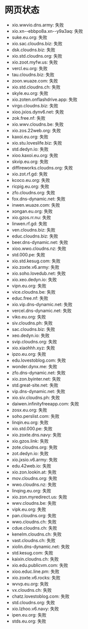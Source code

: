 # 网页状态
- xio.wwvio.dns.army: 失败
- xio.xn--ebbpo8a.xn--y9a3aq: 失败
- suke.eu.org: 失败
- xio.sac.cloudns.biz: 失败
- dsk.cloudns.biz: 失败
- xio.std.cloudns.org: 失败
- xio.zoot.myfw.us: 失败
- vercl.eu.org: 失败
- tau.cloudns.biz: 失败
- zoon.wuaze.com: 失败
- xio.std.cloudns.ch: 失败
- skyle.eu.org: 失败
- xio.zoten.onflashdrive.app: 失败
- virgo.cloudns.biz: 失败
- xioo.jxios.dynv6.net: 失败
- zok.free.nf: 失败
- xio.wwv.cloudns.be: 失败
- xio.zos.22web.org: 失败
- kaxoi.eu.org: 失败
- xio.stu.loveslife.biz: 失败
- std.dedyn.io: 失败
- xioo.kaxoi.eu.org: 失败
- skvip.eu.org: 失败
- diffireworks.cloudns.org: 失败
- xio.zot.rf.gd: 失败
- kcoco.eu.org: 失败
- ricpig.eu.org: 失败
- zfo.cloudns.org: 失败
- fox.dns-dynamic.net: 失败
- inwen.wuaze.com: 失败
- xongan.eu.org: 失败
- xio.gzos.rr.nu: 失败
- linwen.rf.gd: 失败
- ven.cloudns.biz: 失败
- educ.cloudns.biz: 失败
- beer.dns-dynamic.net: 失败
- xioo.wwo.cloudns.nz: 失败
- std.000.pe: 失败
- xio.std.kesug.com: 失败
- xio.zoxte.v6.army: 失败
- xio.soho.lovedub.net: 失败
- xio.xeo.dedyn.io: 失败
- vipn.eu.org: 失败
- vice.cloudns.be: 失败
- educ.free.nf: 失败
- xio.vip.dns-dynamic.net: 失败
- vercel.dns-dynamic.net: 失败
- viko.eu.org: 失败
- siv.cloudns.ph: 失败
- sac.cloudns.biz: 失败
- xeo.dedyn.io: 失败
- svip.cloudns.org: 失败
- xio.xiaohhh.xyz: 失败
- ipzo.eu.org: 失败
- edu.lovestoblog.com: 失败
- wonder.dynx.me: 失败
- zfo.dns-dynamic.net: 失败
- xio.zon.byinter.net: 失败
- std.great-site.net: 失败
- vip.dns-dynamic.net: 失败
- xio.siv.cloudns.ph: 失败
- daiwen.infinityfreeapp.com: 失败
- zosx.eu.org: 失败
- soho.perslist.com: 失败
- linqin.eu.org: 失败
- xio.std.000.pe: 失败
- xio.zoxte.dns.navy: 失败
- xio.gzos.link: 失败
- zote.cloudns.org: 失败
- zot.dedyn.io: 失败
- xio.jxsio.v6.army: 失败
- edu.42web.io: 失败
- xio.zon.lookin.at: 失败
- mov.cloudns.org: 失败
- wwo.cloudns.nz: 失败
- linqing.eu.org: 失败
- xio.zon.myredirect.us: 失败
- wwv.cloudns.be: 失败
- vipk.eu.org: 失败
- pan.cloudns.org: 失败
- wwo.cloudns.ch: 失败
- cdue.cloudns.ch: 失败
- kenelm.cloudns.ch: 失败
- vast.cloudns.ch: 失败
- xiolin.dns-dynamic.net: 失败
- std.kesug.com: 失败
- kaixin.cloudns.ch: 失败
- xio.edu.publicvm.com: 失败
- xioo.educ.line.pm: 失败
- xio.zoxte.v6.rocks: 失败
- wvvp.eu.org: 失败
- vx.cloudns.ch: 失败
- chatz.lovestoblog.com: 失败
- std.cloudns.org: 失败
- xio.lzhoo.v6.navy: 失败
- ipen.eu.org: 失败
- stds.eu.org: 失败
